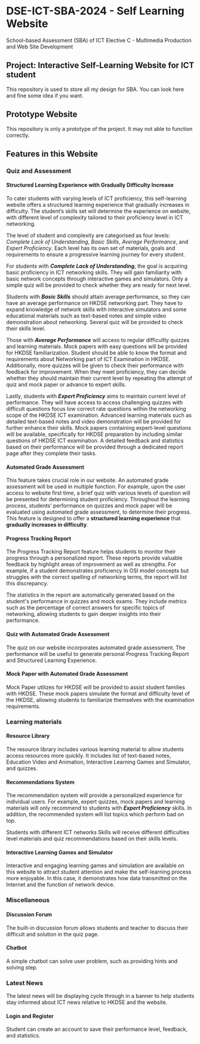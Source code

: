 # DSE-ICT-SBA-2024 - Self Learning Website
School-based Assessment (SBA) of ICT Elective C - Multimedia Production and Web Site Development

## Project: Interactive Self-Learning Website for ICT student

This repository is used to store all my design for SBA. You can look here and fine some idea if you want.

## Prototype Website

This repository is only a prototype of the project. It may not able to function correctly.

## Features in this Website

### Quiz and Assessment

#### Structured Learning Experience with Gradually Difficulty Increase

To cater students with varying levels of ICT proficiency, this self-learning website offers a structured learning experience that gradually increases in difficulty. The student’s skills set will determine the experience on website, with different level of complexity tailored to their proficiency level in ICT networking.

The level of student and complexity are categorised as four levels: _Complete Lack of Understanding_, _Basic Skills_, _Average Performance_, and _Expert Proficiency_. Each level has its own set of materials, goals and requirements to ensure a progressive learning journey for every student.

For students with **_Complete Lack of Understanding_**, the goal is acquiring basic proficiency in ICT networking skills. They will gain familiarity with basic network concepts through interactive games and simulators. Only a simple quiz will be provided to check whether they are ready for next level.

Students with **_Basic Skills_** should attain average performance, so they can have an average performance on HKDSE networking part. They have to expand knowledge of network skills with interactive simulators and some educational materials such as text-based notes and simple video demonstration about networking. Several quiz will be provided to check their skills level.

Those with **_Average Performance_**  will access to regular difficultly quizzes and learning materials. Mock papers with easy questions will be provided for HKDSE familiarization. Student should be able to know the format and requirements about Networking part of ICT Examination in HKDSE. Additionally, more quizzes will be given to check their performance with feedback for improvement. When they meet proficiency, they can decide whether they should maintain their current level by repeating the attempt of quiz and mock paper or advance to expert skills.

Lastly, students with **_Expert Proficiency_** aims to maintain current level of performance. They will have access to access challenging quizzes with difficult questions focus low correct rate questions within the networking scope of the HKDSE ICT examination. Advanced learning materials such as detailed text-based notes and video demonstration will be provided for further enhance their skills. Mock papers containing expert-level questions will be available, specifically for HKDSE preparation by including similar questions of HKDSE ICT examination. A detailed feedback and statistics based on their performance will be provided through a dedicated report page after they complete their tasks.

#### Automated Grade Assessment

This feature takes crucial role in our website. An automated grade assessment will be used in multiple function. For example, upon the user access to website first time, a brief quiz with various levels of question will be presented for determining student proficiency. Throughout the learning process, students’ performance on quizzes and mock paper will be evaluated using automated grade assessment, to determine their progress. This feature is designed to offer a **structured learning experience** that **gradually increases in difficulty**.

#### Progress Tracking Report

The Progress Tracking Report feature helps students to monitor their progress through a personalized report. These reports provide valuable feedback by highlight areas of improvement as well as strengths. For example, if a student demonstrates proficiency in OSI model concepts but struggles with the correct spelling of networking terms, the report will list this discrepancy.

The statistics in the report are automatically generated based on the student's performance in quizzes and mock exams. They include metrics such as the percentage of correct answers for specific topics of networking, allowing students to gain deeper insights into their performance.

#### Quiz with Automated Grade Assessment

The quiz on our website incorporates automated grade assessment. The performance will be useful to generate personal Progress Tracking Report and Structured Learning Experience.

#### Mock Paper with Automated Grade Assessment

Mock Paper utilizes for HKDSE will be provided to assist student families with HKDSE. These mock papers simulate the format and difficulty level of the HKDSE, allowing students to familiarize themselves with the examination requirements.

### Learning materials

#### Resource Library

The resource library includes various learning material to allow students access resources more quickly. It includes list of text-based notes, Education Video and Animation, Interactive Learning Games and Simulator, and quizzes.

#### Recommendations System

The recommendation system will provide a personalized experience for individual users. For example, expert quizzes, mock papers and learning materials will only recommend to students with **_Expert Proficiency_** skills. In addition, the recommended system will list topics which perform bad on top.

Students with different ICT networks Skills will receive different difficulties level materials and quiz recommendations based on their skills levels.

#### Interactive Learning Games and Simulator

Interactive and engaging learning games and simulation are available on this website to attract student attention and make the self-learning process more enjoyable. In this case, it demonstrates how data transmitted on the Internet and the function of network device.

### Miscellaneous

#### Discussion Forum

The built-in discussion forum allows students and teacher to discuss their difficult and solution in the quiz page.

#### Chatbot

A simple chatbot can solve user problem, such as providing hints and solving step.

### Latest News

The latest news will be displaying cycle through in a banner to help students stay informed about ICT news relative to HKDSE and the website.

#### Login and Register

Student can create an account to save their performance level, feedback, and statistics.